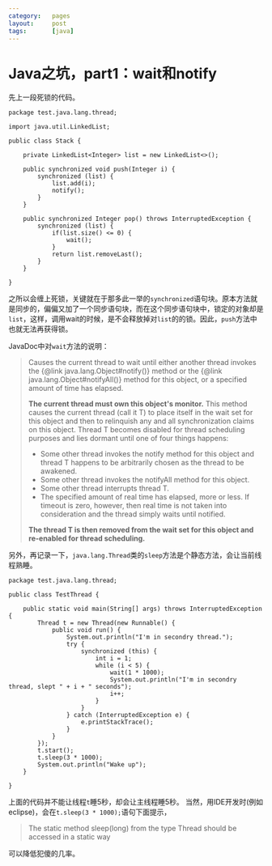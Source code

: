 ```yaml
---
category:   pages
layout:     post
tags:       [java]
---
```



Java之坑，part1：wait和notify
=====================



先上一段死锁的代码。

    package test.java.lang.thread;
    
    import java.util.LinkedList;
    
    public class Stack {
    
        private LinkedList<Integer> list = new LinkedList<>();
    
        public synchronized void push(Integer i) {
            synchronized (list) {
                list.add(i);
                notify();
            }
        }
    
        public synchronized Integer pop() throws InterruptedException {
            synchronized (list) {
                if(list.size() <= 0) {
                    wait();
                }
                return list.removeLast();
            }
        }
    
    }
    

之所以会缠上死锁，关键就在于那多此一举的`synchronized`语句块。原本方法就是同步的，偏偏又加了一个同步语句块，而在这个同步语句块中，锁定的对象却是`list`，这样，调用wait的时候，是不会释放掉对`list`的的锁。因此，`push`方法中也就无法再获得锁。

JavaDoc中对`wait`方法的说明：

> Causes the current thread to wait until either another thread invokes the {@link java.lang.Object#notify()} method or the {@link java.lang.Object#notifyAll()} method for this object, or a specified amount of time has elapsed.
> 
> **The current thread must own this object's monitor.** This method causes the current thread (call it T) to place itself in the wait set for this object and then to relinquish any and all synchronization claims on this object. Thread T becomes disabled for thread scheduling purposes and lies dormant until one of four things happens:
> 
> *   Some other thread invokes the notify method for this object and thread T happens to be arbitrarily chosen as the thread to be awakened. 
> *   Some other thread invokes the notifyAll method for this object. 
> *   Some other thread interrupts thread T. 
> *   The specified amount of real time has elapsed, more or less. If timeout is zero, however, then real time is not taken into consideration and the thread simply waits until notified. 
> 
> **The thread T is then removed from the wait set for this object and re-enabled for thread scheduling.**

另外，再记录一下，`java.lang.Thread`类的`sleep`方法是个静态方法，会让当前线程熟睡。

    package test.java.lang.thread;
    
    public class TestThread {
    
        public static void main(String[] args) throws InterruptedException {
            Thread t = new Thread(new Runnable() {
                public void run() {
                    System.out.println("I'm in secondry thread.");
                    try {
                        synchronized (this) {
                            int i = 1;
                            while (i < 5) {
                                wait(1 * 1000);
                                System.out.println("I'm in secondry thread, slept " + i + " seconds");
                                i++;
                            }
                        }
                    } catch (InterruptedException e) {
                        e.printStackTrace();
                    }
                }
            });
            t.start();
            t.sleep(3 * 1000);
            System.out.println("Wake up");
        }
    
    }
    

上面的代码并不能让线程`t`睡5秒，却会让主线程睡5秒。 当然，用IDE开发时(例如eclipse)，会在`t.sleep(3 * 1000);`语句下面提示，

> The static method sleep(long) from the type Thread should be accessed in a static way

可以降低犯傻的几率。
